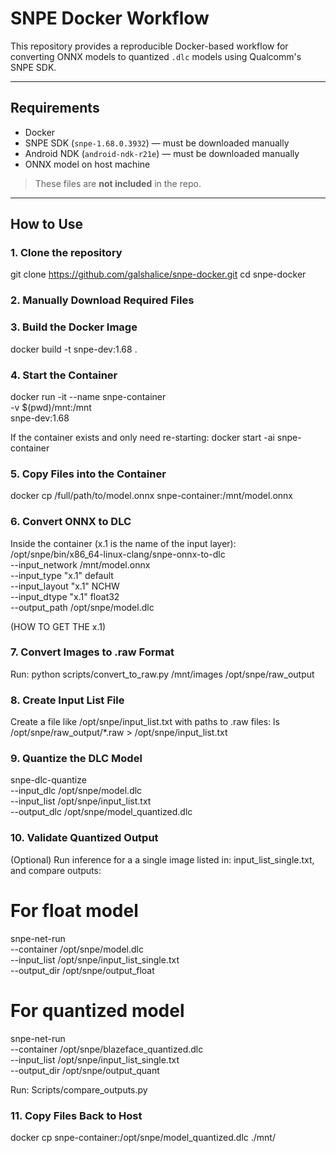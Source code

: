 # SNPE Docker Workflow

This repository provides a reproducible Docker-based workflow for converting ONNX models to quantized `.dlc` models using Qualcomm's SNPE SDK.

---

## Requirements

- Docker
- SNPE SDK (`snpe-1.68.0.3932`) — must be downloaded manually
- Android NDK (`android-ndk-r21e`) — must be downloaded manually
- ONNX model on host machine

> These files are **not included** in the repo.

---

## How to Use

### 1. Clone the repository
git clone https://github.com/galshalice/snpe-docker.git
cd snpe-docker

### 2. Manually Download Required Files

### 3. Build the Docker Image
docker build -t snpe-dev:1.68 .

### 4. Start the Container
docker run -it --name snpe-container \
  -v $(pwd)/mnt:/mnt \
  snpe-dev:1.68

If the container exists and only need re-starting:
docker start -ai snpe-container

### 5. Copy Files into the Container
docker cp /full/path/to/model.onnx snpe-container:/mnt/model.onnx


### 6. Convert ONNX to DLC
Inside the container (x.1 is the name of the input layer):
/opt/snpe/bin/x86_64-linux-clang/snpe-onnx-to-dlc \
  --input_network /mnt/model.onnx \
  --input_type "x.1" default \
  --input_layout "x.1" NCHW \
  --input_dtype "x.1" float32 \
  --output_path /opt/snpe/model.dlc

(HOW TO GET THE x.1)

### 7. Convert Images to .raw Format
Run:
python scripts/convert_to_raw.py /mnt/images /opt/snpe/raw_output

### 8. Create Input List File
Create a file like /opt/snpe/input_list.txt with paths to .raw files:
ls /opt/snpe/raw_output/*.raw > /opt/snpe/input_list.txt


### 9. Quantize the DLC Model

snpe-dlc-quantize \
  --input_dlc /opt/snpe/model.dlc \
  --input_list /opt/snpe/input_list.txt \
  --output_dlc /opt/snpe/model_quantized.dlc


### 10. Validate Quantized Output
(Optional) Run inference for a a single image listed in: input_list_single.txt, and compare outputs:
# For float model
snpe-net-run \
  --container /opt/snpe/model.dlc \
  --input_list /opt/snpe/input_list_single.txt \
  --output_dir /opt/snpe/output_float

# For quantized model
snpe-net-run \
  --container /opt/snpe/blazeface_quantized.dlc \
  --input_list /opt/snpe/input_list_single.txt \
  --output_dir /opt/snpe/output_quant

Run:
Scripts/compare_outputs.py

### 11. Copy Files Back to Host
docker cp snpe-container:/opt/snpe/model_quantized.dlc ./mnt/






